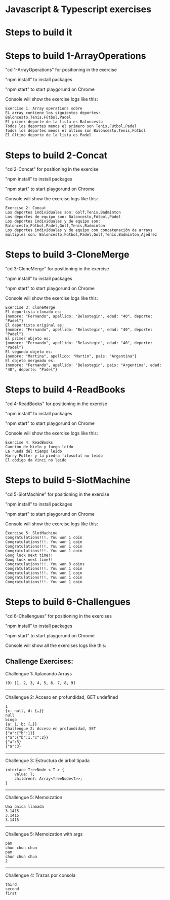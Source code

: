 # Javascript & Typescript exercises

# Steps to build it

# Steps to build 1-ArrayOperations

"cd 1-ArrayOperations" for positioning in the exercise

"npm install" to install packages

"npm start" to start playgorund on Chrome

Console will show the exercise logs like this:

    Exercise 1: Array operations sobre
    EL array contiene los siguientes deportes: Baloncesto,Tenis,Fútbol,Padel
    El primer deporte de la lista es Baloncesto
    Todos los deportes menos el primero son Tenis,Fútbol,Padel
    Todos los deportes menos el último son Baloncesto,Tenis,Fútbol
    El último deporte de la lista es Padel

# Steps to build 2-Concat

"cd 2-Concat" for positioning in the exercise

"npm install" to install packages

"npm start" to start playgorund on Chrome

Console will show the exercise logs like this:

    Exercise 2: Concat
    Los deportes individuales son: Golf,Tenis,Badminton
    Los deportes de equipo son: Baloncesto,Fútbol,Padel
    Los deportes individuales y de equipo son: Baloncesto,Fútbol,Padel,Golf,Tenis,Badminton
    Los deportes individuales y de equipo con concatenación de arrays múltiples son: Baloncesto,Fútbol,Padel,Golf,Tenis,Badminton,Ajedrez

# Steps to build 3-CloneMerge

"cd 3-CloneMerge" for positioning in the exercise

"npm install" to install packages

"npm start" to start playgorund on Chrome

Console will show the exercise logs like this:

    Exercise 3: CloneMerge
    El deportista clonado es: 
    {nombre: "Fernando", apellido: "Belastegin", edad: "40", deporte: "Padel"}
    El deportista original es: 
    {nombre: "Fernando", apellido: "Belastegin", edad: "40", deporte: "Padel"}
    El primer objeto es: 
    {nombre: "Fernando", apellido: "Belastegin", edad: "40", deporte: "Padel"}
    El segundo objeto es: 
    {nombre: "Martina", apellido: "Martin", pais: "Argentina"}
    El objeto mergeado es: 
    {nombre: "Fernando", apellido: "Belastegin", pais: "Argentina", edad: "40", deporte: "Padel"}

# Steps to build 4-ReadBooks

"cd 4-ReadBooks" for positioning in the exercise

"npm install" to install packages

"npm start" to start playgorund on Chrome

Console will show the exercise logs like this:

    Exercise 4: ReadBooks
    Canción de hielo y fuego leído
    La rueda del tiempo leído
    Harry Potter y la piedra filosofal no leído
    El código da Vinci no leído

# Steps to build 5-SlotMachine

"cd 5-SlotMachine" for positioning in the exercise

"npm install" to install packages

"npm start" to start playgorund on Chrome

Console will show the exercise logs like this:

    Exercise 5: SlotMachine
    Congratulations!!!. You won 1 coin
    Congratulations!!!. You won 1 coin
    Congratulations!!!. You won 1 coin
    Congratulations!!!. You won 1 coin
    Goog luck next time!!
    Goog luck next time!!
    Congratulations!!!. You won 3 coins
    Congratulations!!!. You won 1 coin
    Congratulations!!!. You won 1 coin
    Congratulations!!!. You won 1 coin
    Congratulations!!!. You won 1 coin

# Steps to build 6-Challengues

"cd 6-Challengues" for positioning in the exercises

"npm install" to install packages

"npm start" to start playgorund on Chrome

Console will show all the exercises logs like this:

Challenge Exercises:
--------------------

Challengue 1: Aplanando Arrays

    (9) [1, 2, 3, 4, 5, 6, 7, 8, 9]

***********************************************************

Challengue 2: Acceso en profundidad, GET undefined

    1
    {c: null, d: {…}}
    null
    bingo
    {a: 1, b: {…}}
    Challengue 2: Acceso en profundidad, SET
    {"a":{"b":1}}
    {"a":{"b":1,"c":2}}
    {"a":3}
    {"a":3}

***********************************************************

Challengue 3: Estructura de árbol tipada 

    interface TreeNode < T > {
        value: T;
        children?: Array<TreeNode<T>>;
    }

***********************************************************

Challengue 5: Memoization

    Una única llamada
    3.1415
    3.1415
    3.1415

***********************************************************

Challengue 5: Memoization with args

    pam
    chun chun chun
    pam
    chun chun chun
    2

***********************************************************

Challengue 4: Trazas por consola

    third
    second
    first